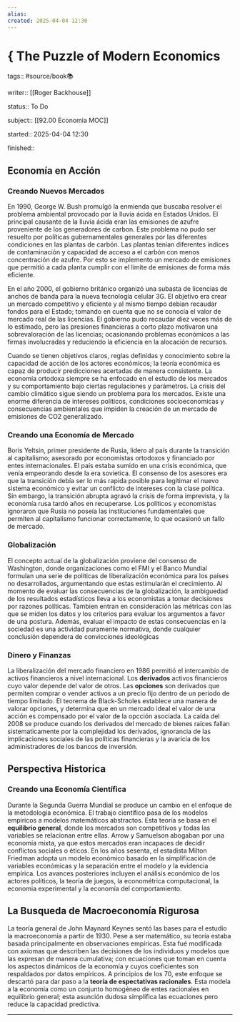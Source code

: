```yaml
---
alias: 
created: 2025-04-04 12:30
---
```

# { The Puzzle of Modern Economics
tags:: #source/book📚 

writer:: [[Roger Backhouse]]

status:: To Do

subject:: [[92.00 Economia MOC]]

started:: 2025-04-04 12:30

finished::

## Economía en Acción
### Creando Nuevos Mercados
En 1990, George W. Bush promulgó la enmienda que buscaba resolver el problema ambiental provocado por la lluvia ácida en Estados Unidos. El principal causante de la lluvia ácida eran las emisiones de azufre proveniente de los generadores de carbon. Este problema no pudo ser resuelto por políticas gubernamentales generales por las diferentes condiciones en las plantas de carbón. Las plantas tenían diferentes indices de contaminación y capacidad de acceso a el carbón con menos concentración de azufre. Por esto se implemento un mercado de emisiones que permitió a cada planta cumplir con el límite de emisiones de forma más eficiente. 

En el año 2000, el gobierno británico organizó una subasta de licencias de anchos de banda para la nueva tecnología celular 3G. El objetivo era crear un mercado competitivo y eficiente y al mismo tiempo debian recaudar fondos para el Estado; tomando en cuenta que no se conocía el valor de mercado real de las licencias. El gobierno pudo recaudar diez veces más de lo estimado, pero las presiones financieras a corto plazo motivaron una sobrevaloración de las licencias; ocasionando problemas económicos a las firmas involucradas y reduciendo la eficiencia en la alocación de recursos.

Cuando se tienen objetivos claros, reglas definidas y conocimiento sobre la capacidad de acción de los actores económicos; la teoría económica es capaz de producir predicciones acertadas de manera consistente. La economía ortodoxa siempre se ha enfocado en el estudio de los mercados y su comportamiento bajo ciertas regulaciones y parámetros. La crisis del cambio climático sigue siendo un problema para los mercados. Existe una enorme diferencia de intereses políticos, condiciones socioeconomicas y consecuencias ambientales que impiden la creación de un mercado de emisiones de CO2 generalizado.

### Creando una Economía de Mercado
Boris Yeltsin, primer presidente de Rusia, lidero al país durante la transición al capitalismo; asesorado por economistas ortodoxos y financiado por entes internacionales. El país estaba sumido en una crisis económica, que venía empeorando desde la era sovietica. El consenso de los asesores era que la transición debía ser lo más rapida posible para legitimar el nuevo sistema económico y evitar un conflicto de intereses con la clase política. Sin embargo, la transición abrupta agravó la crisis de forma imprevista, y la economía rusa tardó años en recuperarse. Los políticos y economistas ignoraron que Rusia no poseía las instituciones fundamentales que permiten al capitalismo funcionar correctamente, lo que ocasionó un fallo de mercado.

### Globalización
El concepto actual de la globalización proviene del consenso de Washington, donde organizaciones como el FMI y el Banco Mundial formulan una serie de políticas de liberalización económica para los paises no desarrollados, argumentando que estas estimularán el crecimiento. Al momento de evaluar las consecuencias de la globalización, la ambiguedad de los resultados estadísticos lleva a los economistas a tomar decisiones por razones políticas. Tambien entran en consideración las métricas con las que se miden los datos y los criterios para evaluar los argumentos a favor de una postura. Además, evaluar el impacto de estas consecuencias en la sociedad es una actividad puramente normativa, donde cualquier conclusión dependera de convicciones ideológicas

### Dinero y Finanzas
La liberalización del mercado financiero en 1986 permitió el intercambio de activos financieros a nivel internacional. Los **derivados** activos financieros cuyo valor depende del valor de otros. Las **opciones** son derivados que permiten comprar o vender activos a un precio fijo dentro de un periodo de tiempo limitado. El teorema de Black-Scholes establece una manera de valorar opciones, y determina que en un mercado ideal el valor de una acción es compensado por el valor de la opcción asociada. La caída del 2008 se produce cuando los derivados del mercado de bienes raíces fallan sistematicamente por la complejidad los derivados, ignorancia de las implicaciones sociales de las políticas financieras y la avaricia de los administradores de los bancos de inversión.

## Perspectiva Historica
### Creando una Economía Científica
Durante la Segunda Guerra Mundial se produce un cambio en el enfoque de la metodología económica. El trabajo científico pasa de los modelos empíricos a modelos matemáticos abstractos. Esta teoría se basa en el **equilibrio general**, donde los mercados son competitivos y todas las variables se relacionan entre ellas. Arrow y Samuelson abogaban por una economía mixta, ya que estos mercados eran incapaces de decidir conflictos sociales o éticos. En los años sesenta, el estadista Milton Friedman adopta un modelo económico basado en la simplificación de variables económicas y la separación entre el modelo y la evidencia empírica. Los avances posteriores incluyen el análisis económico de los actores políticos, la teoría de juegos, la econométrica computacional, la economia experimental y la economía del comportamiento.

## La Busqueda de Macroeconomía Rigurosa
La teoría general de John Maynard Keynes sentó las bases para el estudio la macroeconomía a partir de 1930. Pese a ser matemático, su teoría estaba basada principalmente en observaciones empíricas. Esta fué modificada con axiomas que describen las decisiones de los individuos y modelos que las expresan de manera cumulativa; con ecuaciones que toman en cuenta los aspectos dinámicos de la economía y cuyos coeficientes son respaldados por datos empíricos. A principios de los 70, este enfoque se descartó para dar paso a la **teoría de espectativas racionales**. Esta modela a la economía como un conjunto homogéneo de entes racionales en equilibrio general; esta asunción dudosa simplifica las ecuaciones pero reduce la capacidad predictiva.
___

